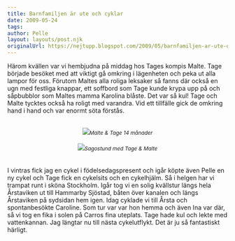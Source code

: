```yaml
---
title: Barnfamiljen är ute och cyklar
date: 2009-05-24
tags: 	
author: Pelle
layout: layouts/post.njk
originalUrl: https://nejtupp.blogspot.com/2009/05/barnfamiljen-ar-ute-och-cyklar.html
---
```


Härom kvällen var vi hembjudna på middag hos Tages kompis Malte. Tage började besöket med att viktigt gå omkring i lägenheten och peka ut alla lampor för oss. Förutom Maltes alla roliga leksaker så fanns där också en ugn med festliga knappar, ett soffbord som Tage kunde krypa upp på och såpbubblor som Maltes mamma Karolina blåste. Det var så kul! Tage och Malte tycktes också ha roligt med varandra. Vid ett tillfälle gick de omkring hand i hand och var enormt söta förstås.<br><br><div style="text-align: center;"><div style="text-align: center;"><img src="../../../../img/_MG_4292_1024pix.jpg"><span style="font-size:85%;"><span style="font-style: italic;">Malte & Tage 14 månader</span><br></span></div><br><img src="../../../../img/_MG_4320_1024pix.jpg"><span style="font-size:85%;"><span style="font-style: italic;">Sagostund med Tage & Malte</span></span><br></div><br><br>I vintras fick jag en cykel i födelsedagspresent och igår köpte även Pelle en ny cykel och Tage fick en cykelsits och en cykelhjälm. Så i helgen har vi trampat runt i sköna Stockholm. Igår tog vi en solig kvällstur längs hela Årstaviken ut till Hammarby Sjöstad, båten över kanalen och längs Årstaviken på sydsidan hem igen. Idag cyklade vi till Årsta och spontanbesökte Caroline. Som tur var var hon hemma och även Ina var där, så vi tog en fika i solen på Carros fina uteplats. Tage hade kul och lekte med vattenkannan. Jag längtar nu till nästa cykelutflykt. Det är ju så fantastiskt härligt.
<!-- no comments on this post -->